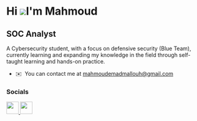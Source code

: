 Hi ![](https://user-images.githubusercontent.com/18350557/176309783-0785949b-9127-417c-8b55-ab5a4333674e.gif)I'm Mahmoud
=======================================================================================================================================

SOC Analyst
-----------

A Cybersecurity student, with a focus on defensive security (Blue Team), currently learning and expanding my knowledge in the field through self-taught learning and hands-on practice.



* ✉️  You can contact me at [mahmoudemadmallouh@gmail.com](mailto:mahmoudemadmallouh@gmail.com)


### Socials

<p align="left"> <a href="https://www.github.com/MHM-X" target="_blank" rel="noreferrer"> <picture> <source media="(prefers-color-scheme: dark)" srcset="https://raw.githubusercontent.com/danielcranney/readme-generator/main/public/icons/socials/github-dark.svg" /> <source media="(prefers-color-scheme: light)" srcset="https://raw.githubusercontent.com/danielcranney/readme-generator/main/public/icons/socials/github.svg" /> <img src="https://raw.githubusercontent.com/danielcranney/readme-generator/main/public/icons/socials/github.svg" width="32" height="32" /> </picture> </a> <a href="https://www.x.com/_hamada_6" target="_blank" rel="noreferrer"> <picture> <source media="(prefers-color-scheme: dark)" srcset="https://raw.githubusercontent.com/danielcranney/readme-generator/main/public/icons/socials/twitter-dark.svg" /> <source media="(prefers-color-scheme: light)" srcset="https://raw.githubusercontent.com/danielcranney/readme-generator/main/public/icons/socials/twitter.svg" /> <img src="https://raw.githubusercontent.com/danielcranney/readme-generator/main/public/icons/socials/twitter.svg" width="32" height="32" /> </picture> </a></p>
